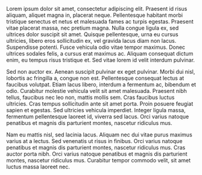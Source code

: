 Lorem ipsum dolor sit amet, consectetur adipiscing elit. Praesent id risus aliquam, aliquet magna in, placerat neque. Pellentesque habitant morbi tristique senectus et netus et malesuada fames ac turpis egestas. Praesent vitae placerat massa, nec pretium magna. Nulla congue ligula ex, sed ultrices dolor suscipit sit amet. Quisque pellentesque, urna eu cursus ultricies, libero eros sollicitudin ex, vel gravida lacus diam non lacus. Suspendisse potenti. Fusce vehicula odio vitae tempor maximus. Donec ultrices sodales felis, a cursus erat maximus ac. Aliquam consequat dictum enim, eu tempus risus tristique et. Sed vitae lorem id velit interdum pulvinar.

Sed non auctor ex. Aenean suscipit pulvinar ex eget pulvinar. Morbi dui nisl, lobortis ac fringilla a, congue non est. Pellentesque consequat lectus at faucibus volutpat. Etiam lacus libero, interdum a fermentum ac, bibendum et odio. Curabitur molestie vehicula velit sit amet malesuada. Praesent nibh tellus, faucibus nec leo non, mattis mollis sem. Cras faucibus luctus ultricies. Cras tempus sollicitudin ante sit amet porta. Proin posuere feugiat sapien et egestas. Sed ultricies vehicula imperdiet. Integer ligula massa, fermentum pellentesque laoreet id, viverra sed lacus. Orci varius natoque penatibus et magnis dis parturient montes, nascetur ridiculus mus.

Nam eu mattis nisl, sed lacinia lacus. Aliquam nec dui vitae purus maximus varius at a lectus. Sed venenatis ut risus in finibus. Orci varius natoque penatibus et magnis dis parturient montes, nascetur ridiculus mus. Cras auctor porta nibh. Orci varius natoque penatibus et magnis dis parturient montes, nascetur ridiculus mus. Curabitur tempor commodo velit, sit amet luctus massa laoreet nec.
